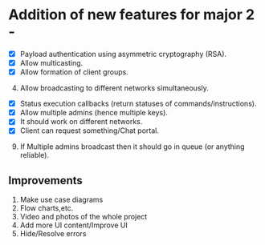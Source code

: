 # Addition of new features for major 2 -

* [x] Payload authentication using asymmetric cryptography (RSA).
* [x] Allow multicasting.
* [x] Allow formation of client groups.
4. Allow broadcasting to different networks simultaneously.
* [x] Status execution callbacks (return statuses of commands/instructions).
* [x] Allow multiple admins (hence multiple keys).
* [x] It should work on different networks.
* [x] Client can request something/Chat portal.
9. If Multiple admins broadcast then it should go in queue (or anything reliable).


## Improvements
1. Make use case diagrams
2. Flow charts,etc.
3. Video and photos of the whole project
4. Add more UI content/Improve UI
5. Hide/Resolve errors
